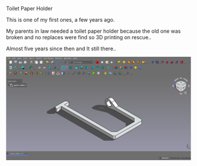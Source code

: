 Toilet Paper Holder

This is one of my first ones, a few years ago.

My parents in law needed a toilet paper holder because the old one was broken and no replaces were find so 3D printing on rescue..

Almost five years since then and It still there..

![alt text](https://github.com/Imejpul/3DPrinting/blob/main/01_PortaRollos/PortaRollos.png "FreeCad View")

